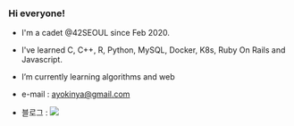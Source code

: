 ### Hi everyone!

- I'm a cadet @42SEOUL since Feb 2020.
- I've learned C, C++, R, Python, MySQL, Docker, K8s, Ruby On Rails and Javascript.
- I’m currently learning algorithms and web 

- e-mail : ayokinya@gmail.com

- 블로그 : <a href="https://velog.io/@ayokinya"><img src="https://img.shields.io/badge/Blog-11B48A?style=flat-square&logo=Vimeo&logoColor=white&link=https://velog.io/@ayokinya" style="max-width:100%;"></a>
